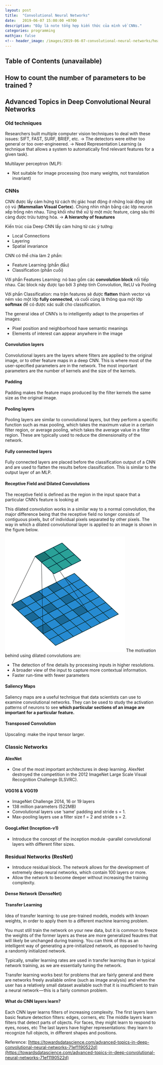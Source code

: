 ```yaml
---
layout: post
title:  "Convolutional Neural Networks"
date:   2019-06-07 15:00:00 +0700
description: "Đây là note tổng hợp kiến thức của mình về CNNs."
categories: programming
mathjax: false
<!-- header_image: /images/2019-06-07-convolutional-neural-networks/header.jpg -->
---
```


## Table of Contents (unavailable)


## How to count the number of parameters to be trained ?

## Advanced Topics in Deep Convolutional Neural Networks

### Old techniques
Researchers built multiple computer vision techniques to deal with these issues: SIFT, FAST, SURF, BRIEF, etc. 
-> The detectors were either too general or too over-engineered.
-> Need Representation Learning (a technique that allows a system to automatically find relevant features for a given task).

Multilayer perceptron (MLP):
- Not suitable for image processing (too many weights, not translation invariant)

### CNNs
CNN được lấy cảm hứng từ cách thị giác hoạt động ở những loài động vật có vú (**Mammalian Visual Cortex**). Chúng nhìn nhận bằng các lớp neuron xếp trồng nên nhau. Từng khối như thế xử lý một mức feature, càng sâu thì càng được trừu tượng hóa. -> **A hierarchy of feautures** 

Kiến trúc của Deep CNN lấy cảm hứng từ các ý tưởng:
- Local Connections
- Layering
- Spatial invariance

CNN có thể chia làm 2 phần:
- Feature Learning (phần đầu)
- Classification (phần cuối)

Với phần Features Learning: nó bao gồm các **convolution block** nối tiếp nhau. Các block này được tạo bởi 3 phép tính Convolution, ReLU và Pooling

Với phần Classification: ma trận features sẽ được **flatten** thành vector và ném vào một lớp **fully connected**, và cuối cùng là thông qua một lớp **softmax** để có được xác suất cho classification. 

The general idea of CNN’s is to intelligently adapt to the properties of images:
- Pixel position and neighborhood have semantic meanings
- Elements of interest can appear anywhere in the image

#### Convolution layers
Convolutional layers are the layers where filters are applied to the original image, or to other feature maps in a deep CNN. This is where most of the user-specified parameters are in the network. The most important parameters are the number of kernels and the size of the kernels.

#### Padding
Padding makes the feature maps produced by the filter kernels the same size as the original image.

#### Pooling layers
Pooling layers are similar to convolutional layers, but they perform a specific function such as max pooling, which takes the maximum value in a certain filter region, or average pooling, which takes the average value in a filter region. These are typically used to reduce the dimensionality of the network.

#### Fully connected layers
Fully connected layers are placed before the classification output of a CNN and are used to flatten the results before classification. This is similar to the output layer of an MLP.


#### Receptive Field and Dilated Convolutions
The receptive field is defined as the region in the input space that a particular CNN’s feature is looking at

This dilated convolution works in a similar way to a normal convolution, the major difference being that the receptive field no longer consists of contiguous pixels, but of individual pixels separated by other pixels. The way in which a dilated convolutional layer is applied to an image is shown in the figure below.

![](/images/2019-06-07-convolutional-neural-networks/dilated_convolution.gif)
The motivation behind using dilated convolutions are:
- The detection of fine details by processing inputs in higher resolutions.
- A broader view of the input to capture more contextual information.
- Faster run-time with fewer parameters

#### Saliency Maps
Saliency maps are a useful technique that data scientists can use to examine convolutional networks. They can be used to study the activation patterns of neurons to see **which particular sections of an image are important for a particular feature.**

#### Transposed Convolution
Upscaling: make the input tensor larger.

### Classic Networks

#### AlexNet
- One of the most important architectures in deep learning. AlexNet destroyed the competition in the 2012 ImageNet Large Scale Visual Recognition Challenge (ILSVRC).

#### VGG16 & VGG19
- ImageNet Challenge 2014, 16 or 19 layers
- 138 million parameters (522MB)
- Convolutional layers use ‘same’ padding and stride s = 1.
- Max-pooling layers use a filter size f = 2 and stride s = 2.

#### GoogLeNet (Inception-v1)
- Introduce the concept of the inception module -parallel convolutional layers with different filter sizes.


### Residual Networks (ResNet)
- Introduce residual block. The network allows for the development of extremely deep neural networks, which contain 100 layers or more.
- Allow the network to become deeper without increasing the training complexity.

#### Dense Network (DenseNet)


#### Transfer Learning
Idea of transfer learning: to use pre-trained models, models with known weights, in order to apply them to a different machine learning problem. 

You must still train the network on your new data, but it is common to freeze the weights of the former layers as these are more generalized feautres that will likely be unchanged during training. You can think of this as an intelligent way of generating a pre-initialized network, as opposed to having a randomly initialized network.

Typically, smaller learning rates are used in transfer learning than in typical network training, as we are essentially tuning the network.

Transfer learning works best for problems that are fairly general and there are networks freely available online (such as image analysis) and when the user has a relatively small dataset available such that it is insufficient to train a neural network — this is a fairly common problem.

#### What do CNN layers learn?

Each CNN layer learns filters of increasing complexity.
The first layers learn basic feature detection filters: edges, corners, etc
The middle layers learn filters that detect parts of objects. For faces, they might learn to respond to eyes, noses, etc
The last layers have higher representations: they learn to recognize full objects, in different shapes and positions.

Reference: [https://towardsdatascience.com/advanced-topics-in-deep-convolutional-neural-networks-71ef1190522d](https://towardsdatascience.com/advanced-topics-in-deep-convolutional-neural-networks-71ef1190522d)